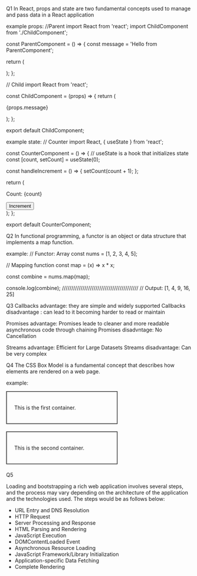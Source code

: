 Q1
In React, props and state are two fundamental concepts used to manage and pass data in a React application

example props:
//Parent
import React from 'react';
import ChildComponent from './ChildComponent';

const ParentComponent = () => {
  const message = 'Hello from ParentComponent';

  return (
    <div>
      <ChildComponent message={message} />
    </div>
  );
};

// Child
import React from 'react';

const ChildComponent = (props) => {
  return (
    <div>
      <p>{props.message}</p>
    </div>
  );
};

export default ChildComponent;

example state:
// Counter
import React, { useState } from 'react';

const CounterComponent = () => {
  // useState is a hook that initializes state
  const [count, setCount] = useState(0);

  const handleIncrement = () => {
    setCount(count + 1);
  };

  return (
    <div>
      <p>Count: {count}</p>
      <button onClick={handleIncrement}>Increment</button>
    </div>
  );
};

export default CounterComponent;


Q2
In functional programming, a functor is an object or data structure that implements a map function.

example:
// Functor: Array
const nums = [1, 2, 3, 4, 5];

// Mapping function
const map = (x) => x * x;

const combine = nums.map(map);

console.log(combine); 
/////////////////////////////////////////
// Output: [1, 4, 9, 16, 25]

Q3
Callbacks advantage: they are simple and widely supported
Callbacks disadvantage : can lead to it becoming harder to read or maintain

Promises advantage: Promises leade to cleaner and more readable asynchronous code through chaining
Promises disadvntage: No Cancellation

Streams advantage: Efficient for Large Datasets
Streams disadvantage: Can be very complex

Q4
The CSS Box Model is a fundamental concept that describes how elements are rendered on a web page.

example:
<!DOCTYPE html>
<html lang="en">
<head>
  <meta charset="UTF-8">
  <meta name="viewport" content="width=device-width, initial-scale=1.0">
  <title>Box Model</title>
  
  <style>
    .container {
      width: 300px;
      border: 1px solid #333;
      margin-bottom: 20px;
    }
	
    .content {
      padding: 20px; 
      border: 1px solid #666;
    }
  </style>
</head>
<body>
  <!-- First container -->
  <div class="container">
    <div class="content">
      <p>This is the first container.</p>
    </div>
  </div>

  <!-- Second container -->
  <div class="container">
    <div class="content">
      <p>This is the second container.</p>
    </div>
  </div>
</body>
</html>

Q5

Loading and bootstrapping a rich web application involves several steps, and the process may vary depending on the architecture of the
application and the technologies used. 
The steps would be as follows below:
- URL Entry and DNS Resolution
- HTTP Request
- Server Processing and Response
- HTML Parsing and Rendering
- JavaScript Execution
- DOMContentLoaded Event
- Asynchronous Resource Loading
- JavaScript Framework/Library Initialization
- Application-specific Data Fetching
- Complete Rendering
